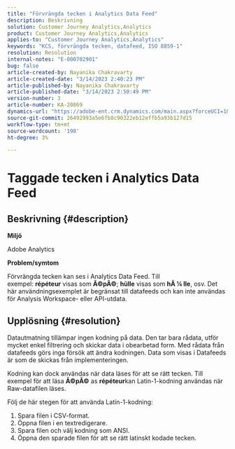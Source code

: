 ```yaml
---
title: "Förvrängda tecken i Analytics Data Feed"
description: Beskrivning
solution: Customer Journey Analytics,Analytics
product: Customer Journey Analytics,Analytics
applies-to: "Customer Journey Analytics,Analytics"
keywords: "KCS, förvrängda tecken, datafeed, ISO 8859-1"
resolution: Resolution
internal-notes: "E-000702901"
bug: false
article-created-by: Nayanika Chakravarty
article-created-date: "3/14/2023 2:40:23 PM"
article-published-by: Nayanika Chakravarty
article-published-date: "3/14/2023 2:50:49 PM"
version-number: 3
article-number: KA-20869
dynamics-url: "https://adobe-ent.crm.dynamics.com/main.aspx?forceUCI=1&pagetype=entityrecord&etn=knowledgearticle&id=635a4c26-76c2-ed11-83ff-6045bd006a22"
source-git-commit: 26492993a5e6fb8c90322eb12effb5a93b127d15
workflow-type: tm+mt
source-wordcount: '198'
ht-degree: 3%

---
```


# Taggade tecken i Analytics Data Feed

## Beskrivning {#description}


<b>Miljö</b>

Adobe Analytics

<b>Problem/symtom</b>

Förvrängda tecken kan ses i Analytics Data Feed. Till exempel: <b>répéteur</b> visas som <b>Ã©pÃ©</b>; <b>hülle</b> visas som <b>hÃ ¼ lle</b>, osv. Det här användningsexemplet är begränsat till datafeeds och kan inte användas för Analysis Workspace- eller API-utdata.


## Upplösning {#resolution}


Datautmatning tillämpar ingen kodning på data. Den tar bara rådata, utför mycket enkel filtrering och skickar data i obearbetad form. Med rådata från datafeeds görs inga försök att ändra kodningen. Data som visas i Datafeeds är som de skickas från implementeringen.

Kodning kan dock användas när data läses för att se rätt tecken. Till exempel för att läsa <b>Ã©pÃ©</b> as <b>répéteur</b>kan Latin-1-kodning användas när Raw-datafilen läses.

Följ de här stegen för att använda Latin-1-kodning:

1. Spara filen i CSV-format.
2. Öppna filen i en textredigerare.
3. Spara filen och välj kodning som ANSI.
4. Öppna den sparade filen för att se rätt latinskt kodade tecken.

